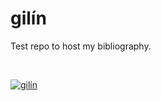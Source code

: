 gilín
=====

Test repo to host my bibliography.

 

[![gilín](https://ga.wikipedia.org/wiki/Gil%C3%ADn_(feithid)#/media/%C3%8Domh%C3%A1:Lepisma_saccharina_1a.JPG)](<https://ga.wikipedia.org/wiki/Gil%C3%ADn_(feithid)>)
